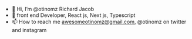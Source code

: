 - 👋 Hi, I’m @otinomz Richard Jacob
- 👀 front end Developer, React js, Next js, Typescript
- 📫 How to reach me awesomeotinomz@gmail.com, @otinomz on twitter and instagram

<!---
otinomz/otinomz is a ✨ special ✨ repository because its `README.md` (this file) appears on your GitHub profile.
You can click the Preview link to take a look at your changes.
--->
